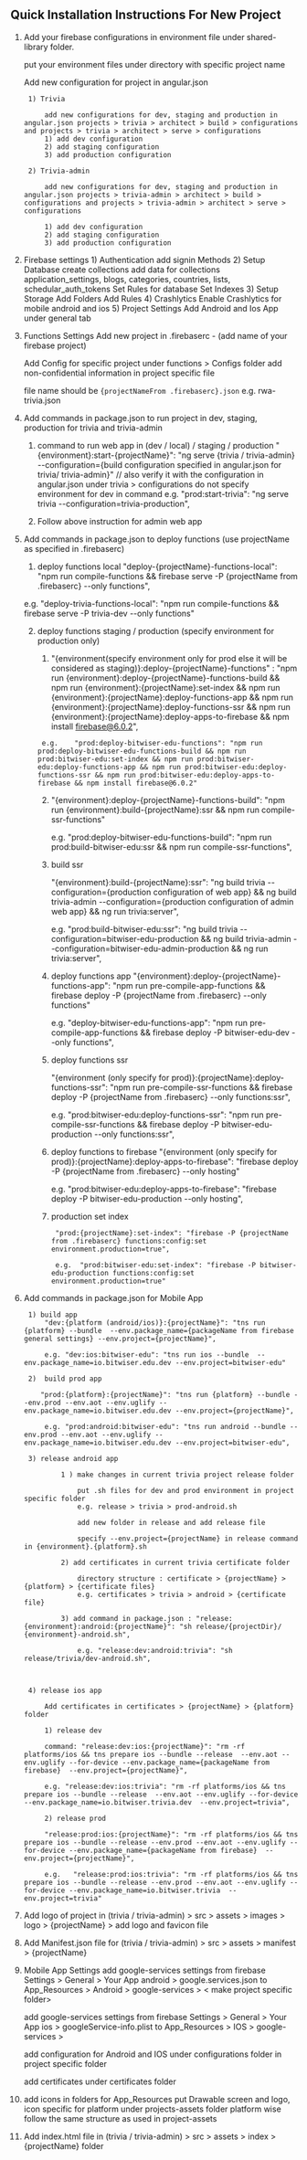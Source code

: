 
## Quick Installation Instructions For New Project

1) Add your firebase configurations in environment file under shared-library folder.

    put your environment files under directory with specific project name
    
    Add new configuration for project in angular.json 
        
        1) Trivia

            add new configurations for dev, staging and production in angular.json projects > trivia > architect > build > configurations and projects > trivia > architect > serve > configurations
            1) add dev configuration 
            2) add staging configuration 
            3) add production configuration

        2) Trivia-admin

            add new configurations for dev, staging and production in angular.json projects > trivia-admin > architect > build > configurations and projects > trivia-admin > architect > serve > configurations

            1) add dev configuration 
            2) add staging configuration 
            3) add production configuration

2) Firebase settings
        1) Authentication
            add signin Methods
        2) Setup Database
            create collections
            add data for collections application_settings, blogs, categories, countries, lists, schedular_auth_tokens
            Set Rules for database
            Set Indexes 
        3) Setup Storage
            Add Folders
            Add Rules
        4) Crashlytics
            Enable Crashlytics for mobile android and ios
        5) Project Settings
            Add Android and Ios App under general tab

3) Functions Settings
    Add new project in .firebaserc - (add name of your firebase project)

    Add Config for specific project under functions > Configs folder add non-confidential information in project specific file
    
    file name should be `{projectNameFrom .firebaserc}.json`
    e.g. rwa-trivia.json

4) Add commands in package.json to run project in dev, staging, production for trivia and trivia-admin

    1) command to run web app in (dev / local) / staging / production
        "{environment}:start-{projectName}": "ng serve {trivia / trivia-admin} --configuration={build configuration specified in angular.json for trivia/ trivia-admin}" // also verify it with the configuration in angular.json under trivia > configurations 
        do not specify environment for dev in command
        e.g.  "prod:start-trivia": "ng serve  trivia --configuration=trivia-production",

    2) Follow above instruction for admin web app

5) Add commands in package.json to deploy functions (use projectName as specified in .firebaserc)

    1) deploy functions local
    "deploy-{projectName}-functions-local": "npm run compile-functions  && firebase serve -P {projectName from .firebaserc}  --only functions",

    e.g. "deploy-trivia-functions-local": "npm run compile-functions  && firebase serve -P trivia-dev  --only functions"
    

    2) deploy functions staging / production (specify environment for production only)
        1)    "{environment(specify environment only for prod else it will be considered as staging)}:deploy-{projectName}-functions" : "npm run {environment}:deploy-{projectName}-functions-build && npm run {environment}:{projectName}:set-index && npm run {environment}:{projectName}:deploy-functions-app && npm run {environment}:{projectName}:deploy-functions-ssr && npm run {environment}:{projectName}:deploy-apps-to-firebase && npm install firebase@6.0.2",

            e.g.    "prod:deploy-bitwiser-edu-functions": "npm run prod:deploy-bitwiser-edu-functions-build && npm run prod:bitwiser-edu:set-index && npm run prod:bitwiser-edu:deploy-functions-app && npm run prod:bitwiser-edu:deploy-functions-ssr && npm run prod:bitwiser-edu:deploy-apps-to-firebase && npm install firebase@6.0.2"

        2)  "{environment}:deploy-{projectName}-functions-build": "npm run {environment}:build-{projectName}:ssr && npm run compile-ssr-functions"

            e.g. "prod:deploy-bitwiser-edu-functions-build": "npm run prod:build-bitwiser-edu:ssr && npm run compile-ssr-functions",

        3) build ssr

            "{environment}:build-{projectName}:ssr": "ng build trivia  --configuration={production configuration of web app} && ng build trivia-admin  --configuration={production configuration of admin web app} && ng run trivia:server",

            e.g. "prod:build-bitwiser-edu:ssr": "ng build trivia  --configuration=bitwiser-edu-production && ng build trivia-admin  --configuration=bitwiser-edu-admin-production && ng run trivia:server",

        4)  deploy functions app
         "{environment}:deploy-{projectName}-functions-app": "npm run pre-compile-app-functions && firebase deploy -P {projectName from .firebaserc} --only functions"

            e.g. "deploy-bitwiser-edu-functions-app": "npm run pre-compile-app-functions && firebase deploy -P bitwiser-edu-dev --only functions",

         5) deploy functions ssr
            
            "{environment (only specify for prod)}:{projectName}:deploy-functions-ssr": "npm run pre-compile-ssr-functions && firebase deploy -P {projectName from .firebaserc} --only functions:ssr",

             e.g. "prod:bitwiser-edu:deploy-functions-ssr": "npm run pre-compile-ssr-functions && firebase deploy -P bitwiser-edu-production --only functions:ssr",

        6) deploy functions to firebase
            "{environment (only specify for prod)}:{projectName}:deploy-apps-to-firebase": "firebase deploy -P {projectName from .firebaserc} --only hosting"

            e.g. "prod:bitwiser-edu:deploy-apps-to-firebase": "firebase deploy -P bitwiser-edu-production --only hosting",

        7) production set index

                "prod:{projectName}:set-index": "firebase -P {projectName from .firebaserc} functions:config:set environment.production=true",

                e.g.  "prod:bitwiser-edu:set-index": "firebase -P bitwiser-edu-production functions:config:set environment.production=true"




6) Add commands in package.json for Mobile App

        1) build app
            "dev:{platform (android/ios)}:{projectName}": "tns run {platform} --bundle  --env.package_name={packageName from firebase general settings} --env.project={projectName}",

            e.g. "dev:ios:bitwiser-edu": "tns run ios --bundle  --env.package_name=io.bitwiser.edu.dev --env.project=bitwiser-edu"

        2)  build prod app

           "prod:{platform}:{projectName}": "tns run {platform} --bundle --env.prod --env.aot --env.uglify --env.package_name=io.bitwiser.edu.dev --env.project={projectName}",

            e.g. "prod:android:bitwiser-edu": "tns run android --bundle --env.prod --env.aot --env.uglify --env.package_name=io.bitwiser.edu.dev --env.project=bitwiser-edu",

        3) release android app

                1 ) make changes in current trivia project release folder

                    put .sh files for dev and prod environment in project specific folder 
                    e.g. release > trivia > prod-android.sh

                    add new folder in release and add release file

                    specify --env.project={projectName} in release command in {environment}.{platform}.sh

                2) add certificates in current trivia certificate folder

                    directory structure : certificate > {projectName} > {platform} > {certificate files}
                    e.g. certificates > trivia > android > {certificate file}

                3) add command in package.json : "release:{environment}:android:{projectName}": "sh release/{projectDir}/      {environment}-android.sh",

                    e.g. "release:dev:android:trivia": "sh release/trivia/dev-android.sh",



        4) release ios app
        
            Add certificates in certificates > {projectName} > {platform} folder
     
            1) release dev

            command: "release:dev:ios:{projectName}": "rm -rf platforms/ios && tns prepare ios --bundle --release  --env.aot --env.uglify --for-device --env.package_name={packageName from firebase}  --env.project={projectName}",

            e.g. "release:dev:ios:trivia": "rm -rf platforms/ios && tns prepare ios --bundle --release  --env.aot --env.uglify --for-device --env.package_name=io.bitwiser.trivia.dev  --env.project=trivia",

            2) release prod

            "release:prod:ios:{projectName}": "rm -rf platforms/ios && tns prepare ios --bundle --release --env.prod --env.aot --env.uglify --for-device --env.package_name={packageName from firebase}  --env.project={projectName}",

            e.g.   "release:prod:ios:trivia": "rm -rf platforms/ios && tns prepare ios --bundle --release --env.prod --env.aot --env.uglify --for-device --env.package_name=io.bitwiser.trivia  --env.project=trivia"



7) Add logo of project in (trivia / trivia-admin) > src > assets > images > logo > {projectName} > add logo and favicon file

8) Add Manifest.json file for (trivia / trivia-admin) > src > assets > manifest > {projectName} 

8) Mobile App Settings
    add google-services settings from firebase Settings > General > Your App android > google.services.json to 
    App_Resources > Android > google-services >  < make project specific folder>

    add google-services settings from firebase Settings > General > Your App ios > googleService-info.plist to 
    App_Resources > IOS > google-services > <make project specific folder>

    add configuration for Android and IOS under configurations folder in project specific folder

    add certificates under certificates folder

9) add icons in folders for App_Resources
    put Drawable screen and logo, icon specific for platform under projects-assets folder 
    platform wise follow the same structure as used in project-assets

10) Add index.html file in (trivia / trivia-admin) > src > assets > index > {projectName} folder


